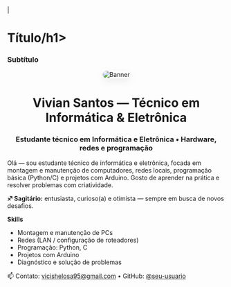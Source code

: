 |[](banner,jpg)
<h1 aling="cente">Título/h1>
<h3 align="enter">Subtítulo</h3>
<p align="center">
  <img src="banner.jpg" alt="Banner" style="max-width:100%; height:auto; border-radius:12px; box-shadow: 0 6px 18px rgba(0,0,0,0.08);" />
</p>

<h1 align="center">Vivian Santos — Técnico em Informática & Eletrônica</h1>
<h3 align="center">Estudante técnico em Informática e Eletrônica • Hardware, redes e programação</h3>

Olá — sou estudante técnico de informática e eletrônica, focada em montagem e manutenção de computadores, redes locais, programação básica (Python/C) e projetos com Arduino. Gosto de aprender na prática e resolver problemas com criatividade.

**♐ Sagitário:** entusiasta, curioso(a) e otimista — sempre em busca de novos desafios.

**Skills**
- Montagem e manutenção de PCs
- Redes (LAN / configuração de roteadores)
- Programação: Python, C
- Projetos com Arduino
- Diagnóstico e solução de problemas

📫 Contato: vicishelosa95@gmail.com • GitHub: [@seu-usuario](https://github.com/vicissantos/vicisantos)
